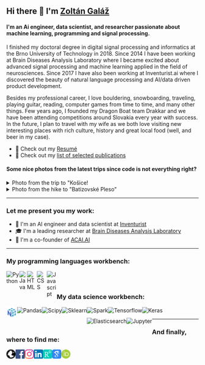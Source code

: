 ## Hi there 👋 I'm [Zoltán Galáž][website]

#### I'm an Ai engineer, data scientist, and researcher passionate about machine learning, programming and signal processing.

I finished my doctoral degree in digital signal processing and informatics at the Brno University of Technology in 2018. Since 2014 I have been working at Brain Diseases Analysis Laboratory where I became excited about advanced signal processing and machine learning applied in the field of neurosciences. Since 2017 I have also been working at Inventurist.ai where I discovered the beauty of natural language processing and AI/data driven product development.

Besides my professional career, I love bouldering, snowboarding, traveling, playing guitar, reading, computer games from time to time, and many other things. Few years ago, I founded my Dragon Boat team Drakkar and we have been attending competitions around Slovakia every year with success. In the future, I plan to travel with my wife as we both love visiting new interesting places with rich culture, history and great local food (well, and beer in my case).

- 📘 Check out my [Resumé][cv]
- 📕 Check out my [list of selected publications][selected_publications]

#### Some nice photos from the latest trips since code is not everything right?
<details>
  <summary> Photo from the trip to "Košice!</summary>
  <img src="https://github.com/zgalaz/zgalaz/blob/master/banner/trip_to_kosice.jpg?raw=true" alt="Wonderful time at Kosice">
</details>
<details>
  <summary> Photo from the hike to "Batizovské Pleso"</summary>
  <img src="https://github.com/zgalaz/zgalaz/blob/master/banner/trip_to_batizovske_pleso.jpg?raw=true" alt="Wonderful time at Kosice">
</details>

---

### Let me present you my work:
- 💪 I'm an AI engineer and data scientist at [Inventurist][inventurist_website]
- 🎓 I'm a leading researcher at [Brain Diseases Analysis Laboratory][bdalab_website]
- 🌱 I'm a co-founder of [ACAI.AI][acai_website]

---

### My programming languages workbench:
[<img align="left" alt="Python" width="34px" src="https://seeklogo.com/images/P/python-logo-C50EED1930-seeklogo.com.png" />][python_website]
[<img align="left" alt="Java" width="20px" src="https://seeklogo.com/images/J/java-logo-A5A6D66CD2-seeklogo.com.png" />][java_website]
[<img align="left" alt="HTML" width="26px" src="https://seeklogo.com/images/H/html5-logo-EF92D240D7-seeklogo.com.png" />][html_website]
[<img align="left" alt="CSS" width="26px" src="https://seeklogo.com/images/C/css3-logo-8724075274-seeklogo.com.png" />][css_website]
[<img align="left" alt="Javascript" width="26px" src="https://seeklogo.com/images/J/javascript-logo-E967E87D74-seeklogo.com.png" />][js_website]

<br />
<br />

### My data science workbench:
[<img align="left" alt="Numpy" height="28px" src="https://raw.githubusercontent.com/valohai/ml-logos/5127528b5baadb77a6ea4b999a47b4e86bf0f98b/numpy.svg" />][numpy_website]
[<img align="left" alt="Pandas" height="32px" src="https://raw.githubusercontent.com/valohai/ml-logos/5127528b5baadb77a6ea4b999a47b4e86bf0f98b/pandas.svg" />][pandas_website]
[<img align="left" alt="Scipy" height="28px" src="https://www.fullstackpython.com/img/logos/scipy.png" />][scipy_website]
[<img align="left" alt="Sklearn" height="34px" src="https://github.com/scikit-learn/scikit-learn/blob/master/doc/logos/scikit-learn-logo.png" />][sklearn_website]
[<img align="left" alt="Spark" height="28px" src="https://raw.githubusercontent.com/valohai/ml-logos/5127528b5baadb77a6ea4b999a47b4e86bf0f98b/spark.svg" />][spark_website]
[<img align="left" alt="Tensorflow" height="28px" src="https://raw.githubusercontent.com/valohai/ml-logos/5127528b5baadb77a6ea4b999a47b4e86bf0f98b/tensorflow-tf.svg" />][tensorflow_website]
[<img align="left" alt="Keras" height="28px" src="https://raw.githubusercontent.com/valohai/ml-logos/5127528b5baadb77a6ea4b999a47b4e86bf0f98b/keras.svg" />][keras_website]
[<img align="left" alt="Elasticsearch" height="28px" src="https://iconape.com/wp-content/files/op/370830/svg/370830.svg" />][elasticsearch_website]
[<img align="left" alt="Jupyter" height="32px" src="https://iconape.com/wp-content/files/si/370990/svg/370990.svg" />][jupyter_website]

<br />

---

### And finally, where to find me:

[<img align="left" alt="zoltan.galaz.eu" width="24px" src="https://raw.githubusercontent.com/iconic/open-iconic/master/svg/globe.svg" />][website]
[<img align="left" alt="Zoltan Galaz | Facebook" width="24px" src="https://raw.githubusercontent.com/zgalaz/zgalaz/a9751e1c64c3ed9de6d9afb5c80dd393c2e8365f/icons/contact/Facebook.svg" />][facebook]
[<img align="left" alt="Zoltan Galaz | Instagram" width="24px" src="https://raw.githubusercontent.com/zgalaz/zgalaz/a9751e1c64c3ed9de6d9afb5c80dd393c2e8365f/icons/contact/Instagram.svg" />][instagram]
[<img align="left" alt="Zoltan Galaz | LinkedIn" width="24px" src="https://raw.githubusercontent.com/zgalaz/zgalaz/a9751e1c64c3ed9de6d9afb5c80dd393c2e8365f/icons/contact/Linkedin.svg" />][linkedin]
[<img align="left" alt="Zoltan Galaz | ResearchGate" width="24px" src="https://raw.githubusercontent.com/zgalaz/zgalaz/a9751e1c64c3ed9de6d9afb5c80dd393c2e8365f/icons/contact/ResearchGate.svg" />][researchgate]
[<img align="left" alt="Zoltan Galaz | GoogleScholar" width="24px" src="https://raw.githubusercontent.com/zgalaz/zgalaz/a9751e1c64c3ed9de6d9afb5c80dd393c2e8365f/icons/contact/GoogleScholar.svg" />][google_scholar]
[<img align="left" alt="Zoltan Galaz | ORCID" width="24px" src="https://raw.githubusercontent.com/zgalaz/zgalaz/a9751e1c64c3ed9de6d9afb5c80dd393c2e8365f/icons/contact/Orcid.svg" />][orcid]


[website]: http://zoltan.galaz.eu
[facebook]: https://www.facebook.com/galaz.zoltan
[instagram]: https://www.instagram.com/zoltangalaz
[linkedin]: https://www.linkedin.com/in/zoltan-galaz
[google_scholar]: https://scholar.google.sk/citations?user=d0_ryhwAAAAJ&hl=cs
[researchgate]: https://www.researchgate.net/profile/Zoltan_Galaz
[orcid]: https://orcid.org/0000-0002-8978-351X

[cv]: http://zoltan.galaz.eu/media/zoltan_galaz_cv_en.pdf
[selected_publications]: http://zoltan.galaz.eu/media/zoltan_galaz_publications_en.pdf

[inventurist_website]: https://www.inventurist.ai
[bdalab_website]: https://bdalab.utko.feec.vutbr.cz
[acai_website]: https://acai.ai

[python_website]: https://www.python.org
[java_website]: https://java.com/en
[html_website]: https://www.w3schools.com/html/default.asp
[css_website]: https://www.w3schools.com/css/default.asp
[js_website]: https://www.w3schools.com/js/default.asp

[sklearn_website]: https://scikit-learn.org/stable
[tensorflow_website]: https://www.tensorflow.org
[keras_website]: https://keras.io
[spark_website]: https://spark.apache.org
[elasticsearch_website]: https://www.elastic.co
[numpy_website]: https://numpy.org
[pandas_website]: https://pandas.pydata.org
[scipy_website]: https://www.scipy.org/
[jupyter_website]: https://jupyter.org/
